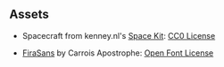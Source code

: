 ## Assets

* Spacecraft from kenney.nl's [Space Kit](https://www.kenney.nl/assets/space-kit): [CC0 License](https://creativecommons.org/publicdomain/zero/1.0/legalcode)

* [FiraSans](https://fonts.google.com/specimen/Fira+San) by Carrois Apostrophe: [Open Font License](https://fonts.google.com/specimen/Fira+Sans#license)
